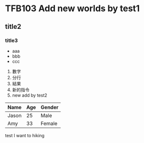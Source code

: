 # TFB103 Add new worlds by test1
## title2
### title3
- aaa
- bbb
- ccc
1. 數字
2. 分行
3. 結果
4. 新的指令
5. new add by test2


Name|Age|Gender
----|----|----
Jason|25|Male
Amy|33|Female

test 
I want to hiking
